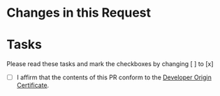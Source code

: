 # Changes in this Request

# Tasks

Please read these tasks and mark the checkboxes by changing [ ] to [x]

-   [ ] I affirm that the contents of this PR conform to the [Developer Origin Certificate](../../DEVELOPER_CERTIFICATE_OF_ORIGIN.txt).
